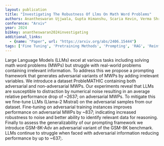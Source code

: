 ```yaml
---
layout: publication
title: "Investigating The Robustness Of Llms On Math Word Problems"
authors: Anantheswaran Ujjwala, Gupta Himanshu, Scaria Kevin, Verma Shreyas, Baral Chitta, Mishra Swaroop
conference: "Arxiv"
year: 2024
bibkey: anantheswaran2024investigating
additional_links:
  - {name: "Paper", url: "https://arxiv.org/abs/2406.15444"}
tags: ['Fine Tuning', 'Pretraining Methods', 'Prompting', 'RAG', 'Reinforcement Learning', 'Security', 'Tools', 'Training Techniques']
---
```

Large Language Models (LLMs) excel at various tasks including solving math word problems (MWPs) but struggle with real-world problems containing irrelevant information. To address this we propose a prompting framework that generates adversarial variants of MWPs by adding irrelevant variables. We introduce a dataset ProbleMATHIC containing both adversarial and non-adversarial MWPs. Our experiments reveal that LLMs are susceptible to distraction by numerical noise resulting in an average relative performance drop of ~2637; on adversarial MWPs. To mitigate this we fine-tune LLMs (Llama-2 Mistral) on the adversarial samples from our dataset. Fine-tuning on adversarial training instances improves performance on adversarial MWPs by ~837; indicating increased robustness to noise and better ability to identify relevant data for reasoning. Finally to assess the generalizability of our prompting framework we introduce GSM-8K-Adv an adversarial variant of the GSM-8K benchmark. LLMs continue to struggle when faced with adversarial information reducing performance by up to ~637;.

